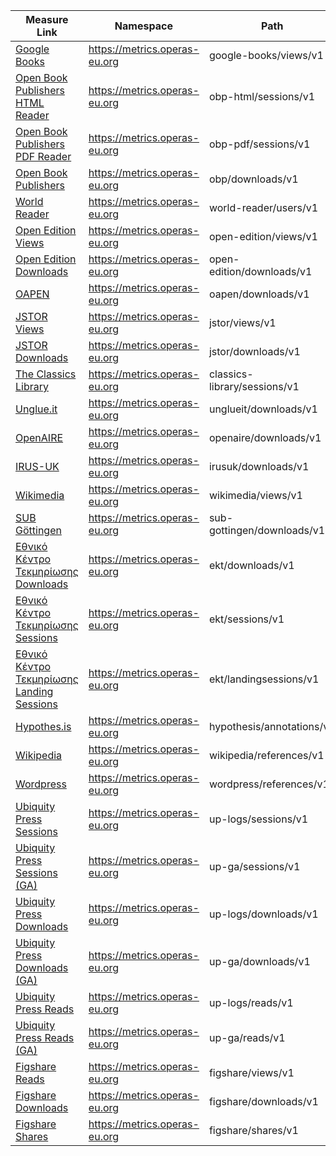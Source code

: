 <style>

@media (min-width: 980px) {
    .md-nav, .md-sidebar  {
      display: none!important;
    }
  }
</style> 


| Measure Link                                     | Namespace                            | Path                    | Source                             | Type       | Version |
|--------------------------------------------------|--------------------------------------|-------------------------|------------------------------------|------------|---------|
| [Google Books](google-books/views/v1.md)   | https://metrics.operas-eu.org        | google-books/views/v1   | Google Books                       | views      | 1       |
| [Open Book Publishers HTML Reader](obp-html/sessions/v1.md) | https://metrics.operas-eu.org        | obp-html/sessions/v1    | Open Book Publishers HTML Reader   | sessions   | 1       |
| [Open Book Publishers PDF Reader](obp-pdf/sessions/v1.md) | https://metrics.operas-eu.org        | obp-pdf/sessions/v1     | Open Book Publishers PDF Reader    | sessions   | 1       |
| [Open Book Publishers](obp/downloads/v1.md) | https://metrics.operas-eu.org        | obp/downloads/v1        | Open Book Publishers               | downloads  | 1       |
| [World Reader](world-reader/users/v1.md)  | https://metrics.operas-eu.org        | world-reader/users/v1   | World Reader                       | users      | 1       |
| [Open Edition Views](open-edition/views/v1.md)   | https://metrics.operas-eu.org        | open-edition/views/v1   | Open Edition                       | views      | 1       |
| [Open Edition Downloads](open-edition/downloads/v1.md) | https://metrics.operas-eu.org        | open-edition/downloads/v1 | Open Edition                     | downloads  | 1       |
| [OAPEN](oapen/downloads/v1.md)             | https://metrics.operas-eu.org        | oapen/downloads/v1      | OAPEN                              | downloads  | 1       |
| [JSTOR Views](jstor/views/v1.md)            | https://metrics.operas-eu.org        | jstor/views/v1          | JSTOR                              | views      | 1       |
| [JSTOR Downloads](jstor/downloads/v1.md)     | https://metrics.operas-eu.org        | jstor/downloads/v1      | JSTOR                              | downloads  | 1       |
| [The Classics Library](classics-library/sessions/v1.md) | https://metrics.operas-eu.org       | classics-library/sessions/v1 | The Classics Library          | sessions   | 1       |
| [Unglue.it](unglueit/downloads/v1.md)       | https://metrics.operas-eu.org        | unglueit/downloads/v1   | Unglue.it                          | downloads  | 1       |
| [OpenAIRE](openaire/downloads/v1.md)        | https://metrics.operas-eu.org        | openaire/downloads/v1   | OpenAIRE                           | downloads  | 1       |
| [IRUS-UK](irusuk/downloads/v1.md)           | https://metrics.operas-eu.org        | irusuk/downloads/v1     | IRUS-UK                            | downloads  | 1       |
| [Wikimedia](wikimedia/views/v1.md)          | https://metrics.operas-eu.org        | wikimedia/views/v1      | Wikimedia                          | views      | 1       |
| [SUB Göttingen](sub-gottingen/downloads/v1.md) | https://metrics.operas-eu.org      | sub-gottingen/downloads/v1 | SUB Göttingen                  | downloads  | 1       |
| [Εθνικό Κέντρο Τεκμηρίωσης Downloads](ekt/downloads/v1.md) | https://metrics.operas-eu.org     | ekt/downloads/v1        | Εθνικό Κέντρο Τεκμηρίωσης          | downloads  | 1       |
| [Εθνικό Κέντρο Τεκμηρίωσης Sessions](ekt/sessions/v1.md) | https://metrics.operas-eu.org      | ekt/sessions/v1         | Εθνικό Κέντρο Τεκμηρίωσης          | sessions   | 1       |
| [Εθνικό Κέντρο Τεκμηρίωσης Landing Sessions](ekt/landingsessions/v1.md) | https://metrics.operas-eu.org | ekt/landingsessions/v1 | Εθνικό Κέντρο Τεκμηρίωσης          | landingsessions | 1 |
| [Hypothes.is](hypothesis/annotations/v1.md) | https://metrics.operas-eu.org        | hypothesis/annotations/v1 | Hypothes.is                    | annotations | 1       |
| [Wikipedia](wikipedia/references/v1.md)     | https://metrics.operas-eu.org        | wikipedia/references/v1 | Wikipedia                          | references | 1       |
| [Wordpress](wordpress/references/v1.md)     | https://metrics.operas-eu.org        | wordpress/references/v1 | Wordpress                          | references | 1       |
| [Ubiquity Press Sessions](up-logs/sessions/v1.md) | https://metrics.operas-eu.org      | up-logs/sessions/v1      | Ubiquity Press                     | sessions   | 1       |
| [Ubiquity Press Sessions (GA)](up-ga/sessions/v1.md) | https://metrics.operas-eu.org     | up-ga/sessions/v1        | Ubiquity Press                     | sessions   | 1       |
| [Ubiquity Press Downloads](up-logs/downloads/v1.md) | https://metrics.operas-eu.org     | up-logs/downloads/v1     | Ubiquity Press                     | downloads  | 1       |
| [Ubiquity Press Downloads (GA)](up-ga/downloads/v1.md) | https://metrics.operas-eu.org    | up-ga/downloads/v1       | Ubiquity Press                     | downloads  | 1       |
| [Ubiquity Press Reads](up-logs/reads/v1.md) | https://metrics.operas-eu.org       | up-logs/reads/v1         | Ubiquity Press                     | reads      | 1       |
| [Ubiquity Press Reads (GA)](up-ga/reads/v1.md) | https://metrics.operas-eu.org     | up-ga/reads/v1           | Ubiquity Press                     | reads      | 1       |
| [Figshare Reads](figshare/views/v1.md) | https://metrics.operas-eu.org     | figshare/views/v1           | Figshare                     | views      | 1       |
| [Figshare Downloads](figshare/downloads/v1.md) | https://metrics.operas-eu.org     | figshare/downloads/v1           | Figshare                     | downloads      | 1       |
| [Figshare Shares](figshare/shares/v1.md) | https://metrics.operas-eu.org     | figshare/shares/v1           | Figshare                     | shares      | 1       |
